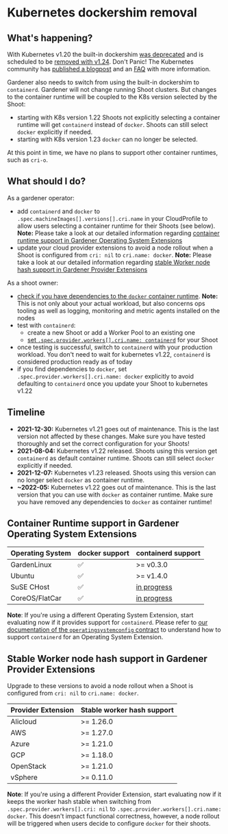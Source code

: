 # Kubernetes dockershim removal

## What's happening?
With Kubernetes v1.20 the built-in dockershim [was deprecated](https://github.com/kubernetes/kubernetes/blob/master/CHANGELOG/CHANGELOG-1.20.md#dockershim-deprecation) and is scheduled to be [removed with v1.24](https://github.com/kubernetes/enhancements/issues/2221).
Don't Panic! The Kubernetes community has [published a blogpost](https://kubernetes.io/blog/2020/12/02/dont-panic-kubernetes-and-docker/) and an [FAQ](https://kubernetes.io/blog/2020/12/02/dockershim-faq/) with more information.

Gardener also needs to switch from using the built-in dockershim to `containerd`.
Gardener will not change running Shoot clusters. But changes to the container runtime will be coupled to the K8s version selected by the Shoot:
- starting with K8s version 1.22 Shoots not explicitly selecting a container runtime will get `containerd` instead of `docker`. Shoots can still select `docker` explicitly if needed.
- starting with K8s version 1.23 `docker` can no longer be selected. 

At this point in time, we have no plans to support other container runtimes, such as `cri-o`.
    
## What should I do?
As a gardener operator:
- add `containerd` and `docker` to `.spec.machineImages[].versions[].cri.name` in your CloudProfile to allow users selecting a container runtime for their Shoots (see below). **Note:** Please take a look at our detailed information regarding [container runtime support in Gardener Operating System Extensions](#container-runtime-support-in-gardener-operating-system-extensions)
- update your cloud provider extensions to avoid a node rollout when a Shoot is configured from `cri: nil` to `cri.name: docker`. **Note:** Please take a look at our detailed information regarding [stable Worker node hash support in Gardener Provider Extensions](#stable-worker-node-hash-support-in-gardener-provider-extensions)

As a shoot owner:
- [check if you have dependencies to the `docker` container runtime](https://kubernetes.io/docs/tasks/administer-cluster/migrating-from-dockershim/check-if-dockershim-deprecation-affects-you/#find-docker-dependencies). **Note:** This is not only about your actual workload, but also concerns ops tooling as well as logging, monitoring and metric agents installed on the nodes
- test with `containerd`:
  - create a new Shoot or add a Worker Pool to an existing one
  - [set `.spec.provider.workers[].cri.name: containerd`](https://gardener.cloud/docs/references/core/#core.gardener.cloud/v1beta1.CRI) for your Shoot
- once testing is successful, switch to `containerd` with your production workload. You don't need to wait for kubernetes v1.22, `containerd` is considered production ready as of today
- if you find dependencies to `docker`, set `.spec.provider.workers[].cri.name: docker` explicitly to avoid defaulting to `containerd` once you update your Shoot to kubernetes v1.22

## Timeline
  - **2021-12-30:** Kubernetes v1.21 goes out of maintenance. This is the last version not affected by these changes. Make sure you have tested thoroughly and set the correct configuration for your Shoots!
  - **2021-08-04:** Kubernetes v1.22 released. Shoots using this version get `containerd` as default container runtime. Shoots can still select `docker` explicitly if needed.
  - **2021-12-07:** Kubernetes v1.23 released. Shoots using this version can no longer select `docker` as container runtime.
  - **~2022-05:** Kubernetes v1.22 goes out of maintenance. This is the last version that you can use with `docker` as container runtime. Make sure you have removed any dependencies to `docker` as container runtime!

## Container Runtime support in Gardener Operating System Extensions

| Operating System | docker support     | containerd support | 
|------------------|--------------------|--------------------|
| GardenLinux      | :white_check_mark: | >= v0.3.0 |
| Ubuntu           | :white_check_mark: | >= v1.4.0 |
| SuSE CHost       | :white_check_mark: | [in progress](https://github.com/gardener/gardener-extension-os-suse-chost/issues/42) |
| CoreOS/FlatCar   | :white_check_mark: | [in progress](https://github.com/gardener/gardener-extension-os-coreos/issues/26) |

**Note**: If you're using a different Operating System Extension, start evaluating now if it provides support for `containerd`. Please refer to [our documentation of the `operatingsystemconfig` contract](https://github.com/gardener/gardener/blob/master/docs/extensions/operatingsystemconfig.md#cri-support) to understand how to support `containerd` for an Operating System Extension.

## Stable Worker node hash support in Gardener Provider Extensions

Upgrade to these versions to avoid a node rollout when a Shoot is configured from `cri: nil` to `cri.name: docker`.

| Provider Extension | Stable worker hash support |
|--------------------|----------------------------|
| Alicloud           | >= 1.26.0                  |
| AWS                | >= 1.27.0                  |
| Azure              | >= 1.21.0                  |
| GCP                | >= 1.18.0                  |
| OpenStack          | >= 1.21.0                  |
| vSphere            | >= 0.11.0                  |

**Note**: If you're using a different Provider Extension, start evaluating now if it keeps the worker hash stable when switching from `.spec.provider.workers[].cri: nil` to `.spec.provider.workers[].cri.name: docker`. This doesn't impact functional correctness, however, a node rollout will be triggered when users decide to configure `docker` for their shoots.
